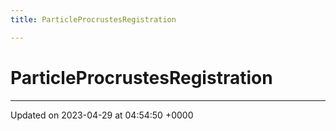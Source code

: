 ```yaml
---
title: ParticleProcrustesRegistration

---
```


# ParticleProcrustesRegistration





-------------------------------

Updated on 2023-04-29 at 04:54:50 +0000